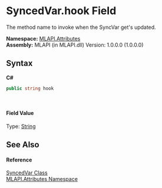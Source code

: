 # SyncedVar.hook Field
 

The method name to invoke when the SyncVar get's updated.

**Namespace:**&nbsp;<a href="N_MLAPI_Attributes">MLAPI.Attributes</a><br />**Assembly:**&nbsp;MLAPI (in MLAPI.dll) Version: 1.0.0.0 (1.0.0.0)

## Syntax

**C#**<br />
``` C#
public string hook
```

<br />

#### Field Value
Type: <a href="http://msdn2.microsoft.com/en-us/library/s1wwdcbf" target="_blank">String</a>

## See Also


#### Reference
<a href="T_MLAPI_Attributes_SyncedVar">SyncedVar Class</a><br /><a href="N_MLAPI_Attributes">MLAPI.Attributes Namespace</a><br />